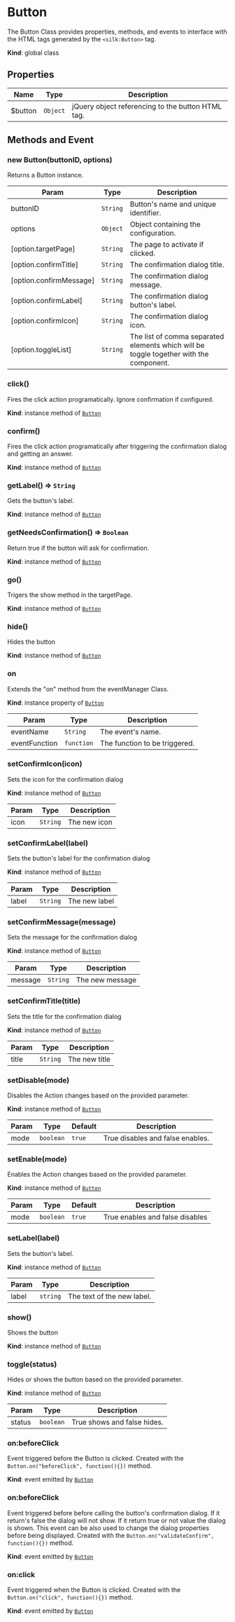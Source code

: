 # Button
 The Button Class provides properties, methods, and events to interface with the HTML tags generated by the ```<silk:Button>``` tag.

**Kind**: global class  
## Properties

| Name | Type | Description |
| --- | --- | --- |
| $button | <code>Object</code> | jQuery object referencing to the button HTML tag. |



## Methods and Event
 <a name="_new"></a>

### new Button(buttonID, options)
Returns a Button instance.


| Param | Type | Description |
| --- | --- | --- |
| buttonID | <code>String</code> | Button's name and unique identifier. |
| options | <code>Object</code> | Object containing the configuration. |
| [option.targetPage] | <code>String</code> | The page to activate if clicked. |
| [option.confirmTitle] | <code>String</code> | The confirmation dialog title. |
| [option.confirmMessage] | <code>String</code> | The confirmation dialog message. |
| [option.confirmLabel] | <code>String</code> | The confirmation dialog button's label. |
| [option.confirmIcon] | <code>String</code> | The confirmation dialog icon. |
| [option.toggleList] | <code>String</code> | The list of comma separated elements which will be toggle together with the component. |

<a name="Button+click"></a>

### click()
Fires the click action programatically. Ignore confirmation if configured.

**Kind**: instance method of [<code>Button</code>](#Button)  
<a name="Button+confirm"></a>

### confirm()
Fires the click action programatically after triggering the confirmation dialog and getting an answer.

**Kind**: instance method of [<code>Button</code>](#Button)  
<a name="Button+getLabel"></a>

### getLabel() ⇒ <code>String</code>
Gets the button's label.

**Kind**: instance method of [<code>Button</code>](#Button)  
<a name="Button+getNeedsConfirmation"></a>

### getNeedsConfirmation() ⇒ <code>Boolean</code>
Return true if the button will ask for confirmation.

**Kind**: instance method of [<code>Button</code>](#Button)  
<a name="Button+go"></a>

### go()
Trigers the show method in the targetPage.

**Kind**: instance method of [<code>Button</code>](#Button)  
<a name="Button+hide"></a>

### hide()
Hides the button

**Kind**: instance method of [<code>Button</code>](#Button)  
<a name="Button+on"></a>

### on
Extends the "on" method from the eventManager Class.

**Kind**: instance property of [<code>Button</code>](#Button)  

| Param | Type | Description |
| --- | --- | --- |
| eventName | <code>String</code> | The event's name. |
| eventFunction | <code>function</code> | The function to be triggered. |

<a name="Button+setConfirmIcon"></a>

### setConfirmIcon(icon)
Sets the icon for the confirmation dialog

**Kind**: instance method of [<code>Button</code>](#Button)  

| Param | Type | Description |
| --- | --- | --- |
| icon | <code>String</code> | The new icon |

<a name="Button+setConfirmLabel"></a>

### setConfirmLabel(label)
Sets the button's label for the confirmation dialog

**Kind**: instance method of [<code>Button</code>](#Button)  

| Param | Type | Description |
| --- | --- | --- |
| label | <code>String</code> | The new label |

<a name="Button+setConfirmMessage"></a>

### setConfirmMessage(message)
Sets the message for the confirmation dialog

**Kind**: instance method of [<code>Button</code>](#Button)  

| Param | Type | Description |
| --- | --- | --- |
| message | <code>String</code> | The new message |

<a name="Button+setConfirmTitle"></a>

### setConfirmTitle(title)
Sets the title for the confirmation dialog

**Kind**: instance method of [<code>Button</code>](#Button)  

| Param | Type | Description |
| --- | --- | --- |
| title | <code>String</code> | The new title |

<a name="Button+setDisable"></a>

### setDisable(mode)
Disables the  Action changes based on the provided parameter.

**Kind**: instance method of [<code>Button</code>](#Button)  

| Param | Type | Default | Description |
| --- | --- | --- | --- |
| mode | <code>boolean</code> | <code>true</code> | True disables and false enables. |

<a name="Button+setEnable"></a>

### setEnable(mode)
Enables the  Action changes based on the provided parameter.

**Kind**: instance method of [<code>Button</code>](#Button)  

| Param | Type | Default | Description |
| --- | --- | --- | --- |
| mode | <code>boolean</code> | <code>true</code> | True enables and false disables |

<a name="Button+setLabel"></a>

### setLabel(label)
Sets the button's label.

**Kind**: instance method of [<code>Button</code>](#Button)  

| Param | Type | Description |
| --- | --- | --- |
| label | <code>string</code> | The text of the new label. |

<a name="Button+show"></a>

### show()
Shows the button

**Kind**: instance method of [<code>Button</code>](#Button)  
<a name="Button+toggle"></a>

### toggle(status)
Hides or shows the button based on the provided parameter.

**Kind**: instance method of [<code>Button</code>](#Button)  

| Param | Type | Description |
| --- | --- | --- |
| status | <code>boolean</code> | True shows and false hides. |

<a name="Button+Event_beforeClick"></a>

### on:beforeClick
Event triggered before the Button is clicked. Created with the ```Button.on("beforeClick", function(){})``` method.

**Kind**: event emitted by [<code>Button</code>](#Button)  
<a name="Button+Event_beforeClick"></a>

### on:beforeClick
Event triggered before before calling the button's confirmation dialog.
If it return's false the dialog will not show. If it return true or not value the dialog is shown.
This event can be also used to change the dialog properties before being displayed.
Created with the ```Button.on("validateConfirm", function(){})``` method.

**Kind**: event emitted by [<code>Button</code>](#Button)  
<a name="Button+Event_click"></a>

### on:click
Event triggered when the Button is clicked. Created with the ```Button.on("click", function(){})``` method.

**Kind**: event emitted by [<code>Button</code>](#Button)  

